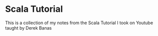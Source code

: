 # Scala Tutorial

This is a collection of my notes from the Scala Tutorial I took on Youtube taught by Derek Banas

